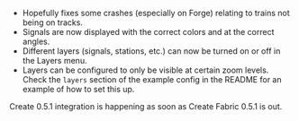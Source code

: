 - Hopefully fixes some crashes (especially on Forge) relating to trains not being on tracks.
- Signals are now displayed with the correct colors and at the correct angles.
- Different layers (signals, stations, etc.) can now be turned on or off in the Layers menu.
- Layers can be configured to only be visible at certain zoom levels. Check the `layers` section of the example config in the README for an example of how to set this up.

Create 0.5.1 integration is happening as soon as Create Fabric 0.5.1 is out.

